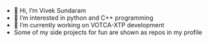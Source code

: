 - 👋 Hi, I’m Vivek Sundaram
- 👀 I’m interested in python and C++ programming
- 🌱 I’m currently working on VOTCA-XTP development
- Some of my side projects for fun are shown as repos in my profile
